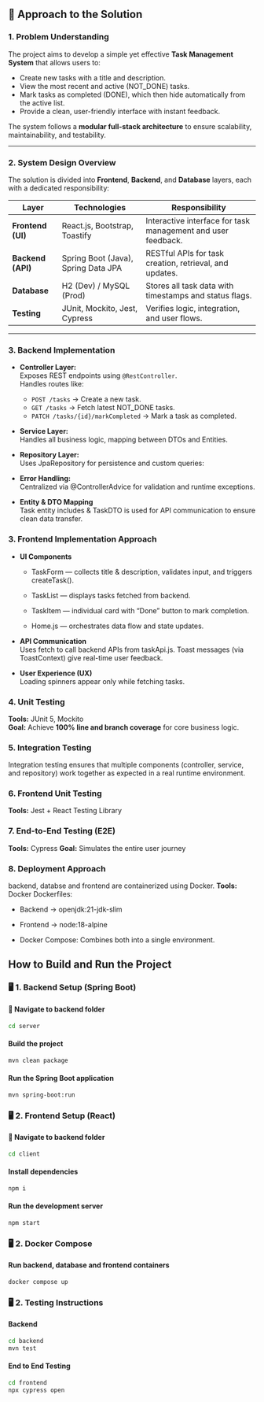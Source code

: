 ## 🧠 Approach to the Solution

### 1. Problem Understanding
The project aims to develop a simple yet effective **Task Management System** that allows users to:
- Create new tasks with a title and description.
- View the most recent and active (NOT_DONE) tasks.
- Mark tasks as completed (DONE), which then hide automatically from the active list.
- Provide a clean, user-friendly interface with instant feedback.

The system follows a **modular full-stack architecture** to ensure scalability, maintainability, and testability.

---

### 2. System Design Overview
The solution is divided into **Frontend**, **Backend**, and **Database** layers, each with a dedicated responsibility:

| Layer | Technologies | Responsibility |
|-------|---------------|----------------|
| **Frontend (UI)** | React.js, Bootstrap, Toastify | Interactive interface for task management and user feedback. |
| **Backend (API)** | Spring Boot (Java), Spring Data JPA | RESTful APIs for task creation, retrieval, and updates. |
| **Database** | H2 (Dev) / MySQL (Prod) | Stores all task data with timestamps and status flags. |
| **Testing** | JUnit, Mockito, Jest, Cypress | Verifies logic, integration, and user flows. |

---

### 3. Backend Implementation
- **Controller Layer:**  
  Exposes REST endpoints using `@RestController`.  
  Handles routes like:
  - `POST /tasks` → Create a new task.
  - `GET /tasks` → Fetch latest NOT_DONE tasks.
  - `PATCH /tasks/{id}/markCompleted` → Mark a task as completed.

- **Service Layer:**  
  Handles all business logic, mapping between DTOs and Entities.

- **Repository Layer:**  
  Uses JpaRepository for persistence and custom queries:

- **Error Handling:**  
Centralized via @ControllerAdvice for validation and runtime exceptions.

- **Entity & DTO Mapping**  
Task entity includes & TaskDTO is used for API communication to ensure clean data transfer.


### 3. Frontend Implementation Approach
- **UI Components**  
  - TaskForm — collects title & description, validates input, and triggers createTask().

  - TaskList — displays tasks fetched from backend.

  - TaskItem — individual card with “Done” button to mark completion.

  - Home.js — orchestrates data flow and state updates.

- **API Communication**  
  Uses fetch to call backend APIs from taskApi.js. Toast messages (via ToastContext) give real-time user feedback.

- **User Experience (UX)**  
  Loading spinners appear only while fetching tasks.



### 4. Unit Testing
**Tools:** JUnit 5, Mockito  
**Goal:** Achieve **100% line and branch coverage** for core business logic.

### 5. Integration Testing
Integration testing ensures that multiple components (controller, service, and repository) work together as expected in a real runtime environment.

### 6. Frontend Unit Testing
**Tools:** Jest + React Testing Library

### 7. End-to-End Testing (E2E)
**Tools:** Cypress
**Goal:** Simulates the entire user journey

### 8. Deployment Approach
backend, databse and frontend are containerized using Docker.
**Tools:** Docker
Dockerfiles:
- Backend → openjdk:21-jdk-slim
- Frontend → node:18-alpine

- Docker Compose: Combines both into a single environment.



## How to Build and Run the Project

### 🖥️ 1. Backend Setup (Spring Boot)

#### 📁 Navigate to backend folder
```bash
cd server
``` 

####  Build the project
```bash
mvn clean package
```


####  Run the Spring Boot application
```bash
mvn spring-boot:run
```

### 🖥️ 2. Frontend Setup (React)

#### 📁 Navigate to backend folder
```bash
cd client
```

####  Install dependencies
```bash
npm i
```

####  Run the development server
```bash
npm start
```

### 🖥️ 2. Docker Compose

#### Run backend, database and frontend containers
```bash
docker compose up
```

### 🖥️ 2. Testing Instructions

#### Backend
```bash
cd backend
mvn test
```


#### End to End Testing
```bash
cd frontend
npx cypress open
```









